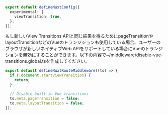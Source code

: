 ```ts [nuxt.config.ts]
export default defineNuxtConfig({
  experimental: {
    viewTransition: true,
  },
});
```

<p>もし新しいView Transitions APIと同じ結果を得るために<span class="word-highlight text-sm">pageTransition</span>や<span class="word-highlight text-sm">layoutTransition</span>などのVueのトランジションも使用している場合、ユーザーのブラウザが新しいネイティブWeb APIをサポートしている場合にVueのトランジションを無効にすることができます。以下の内容で<span class="word-highlight text-sm">~/middleware/disable-vue-transitions.global.ts</span>を作成してください。</p>

```ts [nuxt.config.ts]
export default defineNuxtRouteMiddleware((to) => {
  if (!document.startViewTransition) {
    return;
  }

  // Disable built-in Vue transitions
  to.meta.pageTransition = false;
  to.meta.layoutTransition = false;
});
```

